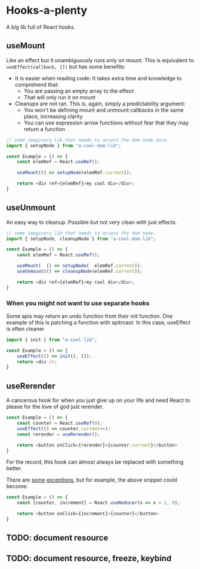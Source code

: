 # Hooks-a-plenty

A big lib full of React hooks.

## useMount
Like an effect but it unambiguously runs only on mount. This is equivalent to `useEffect(callback, [])` but has some benefits:
 - It is easier when reading code: It takes extra time and knowledge to comprehend that:
   * You are passing an empty array to the effect
   * That will only run it on mount
 - Cleanups are not ran. This is, again, simply a predictability argument:
   * You won't be defining mount and unmount callbacks in the same place, increasing clarity
   * You can use expression arrow functions without fear that they may return a function

```js
// some imaginary lib that needs to access the dom node once.
import { setupNode } from "a-cool-dom-lib";

const Example = () => {
    const elemRef = React.useRef();

    useMount(() => setupNode(elemRef.current));

    return <div ref={elemRef}>my cool div</div>;
}
```

## useUnmount
An easy way to cleanup. Possible but not very clean with just effects.

```js
// some imaginary lib that needs to access the dom node.
import { setupNode, cleanupNode } from "a-cool-dom-lib";

const Example = () => {
    const elemRef = React.useRef();

    useMount(  () => setupNode(  elemRef.current));
    useUnmount(() => cleanupNode(elemRef.current));

    return <div ref={elemRef}>my cool div</div>;
}
```

### When you might not want to use separate hooks 
Some apis may return an undo function from their init function. 
One example of this is patching a function with spitroast. 
In this case, useEffect is often cleaner 
```js
import { init } from "a-cool-lib";

const Example = () => {
    useEffect(() => init(), []);
    return <div />;
}
```

## useRerender
A cancerous hook for when you just give up on your life and need React to please for the love of god just rerender.

```js
const Example = () => {
    const counter = React.useRef(0);
    useEffect(() => counter.current++);
    const rerender = useRerender();

    return <button onClick={rerender}>{counter.current}</button>
}
```

For the record, this hook can almost always be replaced with something better.

There are
[some](https://github.com/yellowsink/cc-plugins/blob/8180b952d3d6c607e73be686845151f22eb2d26b/cumstain/components/tabs/TabInstalled.jsx#L28)
[exceptions](https://github.com/yellowsink/cc-plugins/blob/8180b952d3d6c607e73be686845151f22eb2d26b/cumstain/components/tabs/TabStore.jsx#L42),
but for example, the above snippet could become:

```js
const Example = () => {
    const [counter, increment] = React.useReducer(x => x + 1, 0);

    return <button onClick={increment}>{counter}</button>
}
```

## TODO: document resource
## TODO: document resource, freeze, keybind